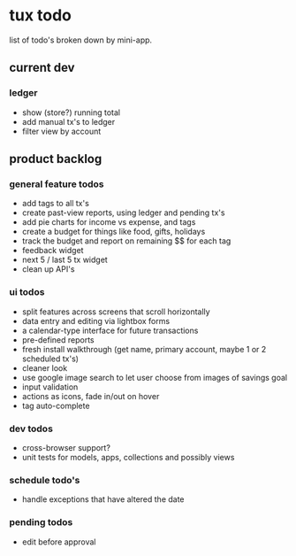tux todo
========

list of todo's broken down by mini-app.

current dev
-----------

### ledger
* show (store?) running total
* add manual tx's to ledger
* filter view by account

product backlog
---------------

### general feature todos
* add tags to all tx's
* create past-view reports, using ledger and pending tx's
* add pie charts for income vs expense, and tags
* create a budget for things like food, gifts, holidays
* track the budget and report on remaining $$ for each tag
* feedback widget
* next 5 / last 5 tx widget
* clean up API's

### ui todos
* split features across screens that scroll horizontally
* data entry and editing via lightbox forms
* a calendar-type interface for future transactions
* pre-defined reports
* fresh install walkthrough (get name, primary account, maybe 1 or 2 scheduled tx's)
* cleaner look
* use google image search to let user choose from images of savings goal
* input validation
* actions as icons, fade in/out on hover
* tag auto-complete

### dev todos
* cross-browser support?
* unit tests for models, apps, collections and possibly views

### schedule todo's
* handle exceptions that have altered the date

### pending todos
* edit before approval